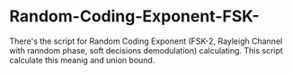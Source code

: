 # Random-Coding-Exponent-FSK-
There's the script for Random Coding Exponent (FSK-2, Rayleigh Channel with ranndom phase, soft decisions demodulation) calculating. This script calculate this meanig and union bound. 
